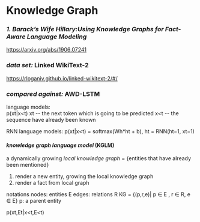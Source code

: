 # Knowledge Graph

### *1. Barack’s Wife Hillary:Using Knowledge Graphs for Fact-Aware Language Modeling*
https://arxiv.org/abs/1906.07241

### *data set:* Linked WikiText-2
https://rloganiv.github.io/linked-wikitext-2/#/

### *compared against:* AWD-LSTM
language models:  
   p(xt|x<t)
   xt -- the next token which is going to be predicted
   x<t -- the sequence have already been known

RNN language models: 
   p(xt|x<t) = softmax(Wh*ht + b),
   ht = RNN(ht−1, xt−1)

#### *knowledge graph language model* **(KGLM)**
a dynamically growing *local knowledge graph* = {entities that have already been mentioned} 
   1) render a new entity, growing the local knowledge graph
   2) render a fact from local graph

notations
   nodes: entities E
   edges: relations R
   KG = {(p,r,e)| p ∈ E , r ∈ R, e ∈ E}
   p: a parent entity

p(xt,Et|x<t,E<t)


